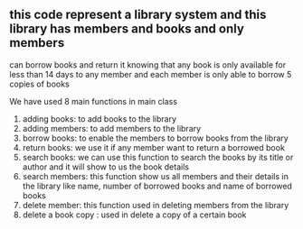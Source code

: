 ## this code represent a library system and this library has members and books and only members 
can borrow books and return it knowing that any book is only available for less than 14 days
to any member and each member is only able to borrow 5 copies of books  

We have used 8 main functions in main class 

1. adding books: to add books to the library
2. adding members: to add members to the library
3. borrow books: to enable the members to borrow books from the library
4. return books: we use it if any member want to return a borrowed book
5. search books: we can use this function to search the books by its title or author and it will 
show to us the book details
6. search members: this function show us all members and their details in the library like name, 
number of borrowed books and name of borrowed books
7. delete member: this function used in deleting members from the library
8. delete a book copy : used in delete a copy of a certain book
